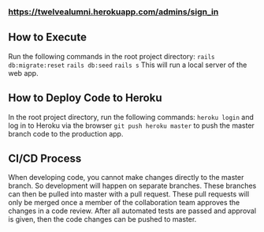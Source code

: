 ### https://twelvealumni.herokuapp.com/admins/sign_in

## How to Execute
Run the following commands in the root project directory:
`rails db:migrate:reset`
`rails db:seed`
`rails s`
This will run a local server of the web app.

## How to Deploy Code to Heroku
In the root project directory, run the following commands:
`heroku login` and log in to Heroku via the browser
`git push heroku master` to push the master branch code to the production app.

## CI/CD Process
When developing code, you cannot make changes directly to the master branch. So development will happen on separate branches. These branches can then be pulled into master with a pull request. These pull requests will only be merged once a member of the collaboration team approves the changes in a code review. After all automated tests are passed and approval is given, then the code changes can be pushed to master.